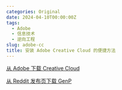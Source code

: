 ```yaml
---
categories: Original
date: 2024-04-10T00:00:00Z
tags:
  - Adobe
  - 信息技术
  - 逆向工程
slug: adobe-cc
title: 安装 Adobe Creative Cloud 的便捷方法
---
```


[从 Adobe 下载 Creative Cloud](https://creativecloud.adobe.com/apps/download/creative-cloud)

[从 Reddit 发布页下载 GenP](https://www.reddit.com/r/GenP/wiki/redditgenpguides/#wiki_.2B50_download_directory)
